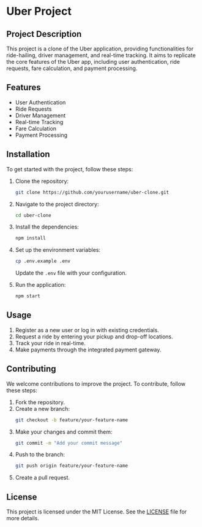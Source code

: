 # Uber Project

## Project Description
This project is a clone of the Uber application, providing functionalities for ride-hailing, driver management, and real-time tracking. It aims to replicate the core features of the Uber app, including user authentication, ride requests, fare calculation, and payment processing.

## Features
- User Authentication
- Ride Requests
- Driver Management
- Real-time Tracking
- Fare Calculation
- Payment Processing

## Installation
To get started with the project, follow these steps:

1. Clone the repository:
    ```bash
    git clone https://github.com/yourusername/uber-clone.git
    ```
2. Navigate to the project directory:
    ```bash
    cd uber-clone
    ```
3. Install the dependencies:
    ```bash
    npm install
    ```
4. Set up the environment variables:
    ```bash
    cp .env.example .env
    ```
    Update the `.env` file with your configuration.

5. Run the application:
    ```bash
    npm start
    ```

## Usage
1. Register as a new user or log in with existing credentials.
2. Request a ride by entering your pickup and drop-off locations.
3. Track your ride in real-time.
4. Make payments through the integrated payment gateway.

## Contributing
We welcome contributions to improve the project. To contribute, follow these steps:

1. Fork the repository.
2. Create a new branch:
    ```bash
    git checkout -b feature/your-feature-name
    ```
3. Make your changes and commit them:
    ```bash
    git commit -m "Add your commit message"
    ```
4. Push to the branch:
    ```bash
    git push origin feature/your-feature-name
    ```
5. Create a pull request.

## License
This project is licensed under the MIT License. See the [LICENSE](LICENSE) file for more details.

